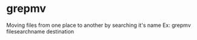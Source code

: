 # grepmv
Moving files from one place to another by searching it's name
Ex: grepmv filesearchname destination
